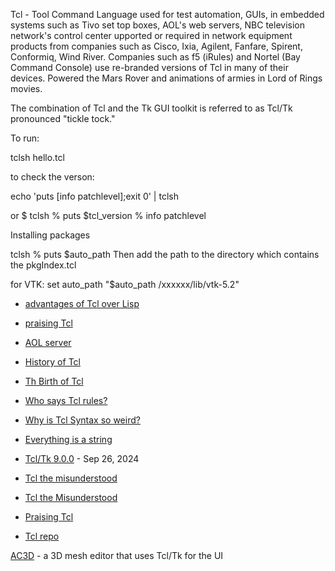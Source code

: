 Tcl - Tool Command Language used for test automation, GUIs, in embedded systems such as
Tivo set top boxes, AOL's web servers, NBC television network's control center
upported or required in network equipment products from companies such as Cisco, Ixia, 
Agilent, Fanfare, Spirent, Conformiq, Wind River. Companies such as f5 (iRules) and Nortel 
(Bay Command Console) use re-branded versions of Tcl in many of their devices.
Powered the Mars Rover and animations of armies in Lord of Rings movies.

The combination of Tcl and the Tk GUI toolkit is referred to as Tcl/Tk 
pronounced "tickle tock." 


To run: 

tclsh hello.tcl

to check the verson:

echo 'puts [info patchlevel];exit 0' | tclsh

or
    $ tclsh
    % puts $tcl_version
    % info patchlevel

Installing packages

tclsh
    % puts $auto_path
Then add the path to the directory which contains the pkgIndex.tcl

for VTK:
set auto_path "$auto_path /xxxxxx/lib/vtk-5.2"


+ [advantages of Tcl over Lisp](https://wiki.tcl.tk/13410)

+ [praising Tcl](http://yosefk.com/blog/i-cant-believe-im-praising-tcl.html)

+ [AOL server](https://github.com/aolserver)


+ [History of Tcl](https://web.stanford.edu/~ouster/cgi-bin/tclHistory.php)
+ [Th Birth of Tcl](http://www.tcl.tk/about/history.html)
+ [Who says Tcl rules?](https://wiki.tcl-lang.org/page/Who+says+Tcl+rules...?V=56)
+ [Why is Tcl Syntax so weird?](https://wiki.tcl-lang.org/page/Why+is+TCL+syntax+so+weird)

+ [Everything is a string](https://wiki.tcl-lang.org/page/everything+is+a+string)
+ [ Tcl/Tk 9.0.0](https://www.tcl-lang.org/software/tcltk/9.0.html?post=new) - Sep 26, 2024
+ [Tcl the misunderstood](http://antirez.com/articoli/tclmisunderstood.html)

+ [Tcl the Misunderstood](http://antirez.com/articoli/tclmisunderstood.html)
+ [Praising Tcl](https://yosefk.com/blog/i-cant-believe-im-praising-tcl.html)
+ [Tcl repo](https://gitlab.com/cznic/tcl)

[AC3D](http://www.inivis.com/) - a 3D mesh editor that uses Tcl/Tk for the UI

